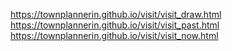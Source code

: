 https://townplannerin.github.io/visit/visit_draw.html
https://townplannerin.github.io/visit/visit_past.html
https://townplannerin.github.io/visit/visit_now.html
